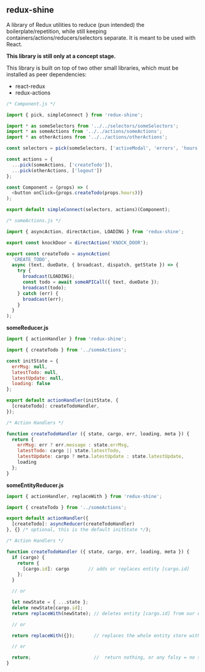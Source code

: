 ## redux-shine

A library of Redux utilities to reduce (pun intended) the boilerplate/repetition, while still keeping containers/actions/reducers/selectors separate. It is meant to be used with React.

**This library is still only at a concept stage.**

This library is built on top of two other small libraries, which must be installed as peer dependencies:

- react-redux
- redux-actions


```js
/* Component.js */

import { pick, simpleConnect } from 'redux-shine';

import * as someSelectors from '../../selectors/someSelectors';
import * as someActions from '../../actions/someActions';
import * as otherActions from '../../actions/otherActions';

const selectors = pick(someSelectors, ['activeModal', 'errors', 'hours', 'progress']);

const actions = {
  ...pick(someActions, ['createTodo']),
  ...pick(otherActions, ['logout'])
};

const Component = (props) => (
  <button onClick={props.createTodo(props.hours))}
);

export default simpleConnect(selectors, actions)(Component);
```


```js
/* someActions.js */

import { asyncAction, directAction, LOADING } from 'redux-shine';

export const knockDoor = directAction('KNOCK_DOOR');

export const createTodo = asyncAction(
  'CREATE_TODO',
  async (text, dueDate, { broadcast, dispatch, getState }) => {
    try {
      broadcast(LOADING);
      const todo = await someAPICall({ text, dueDate });
      broadcast(todo);
    } catch (err) {
      broadcast(err);
    }
  }
);
```

**someReducer.js**
```js
import { actionHandler } from 'redux-shine';

import { createTodo } from '../someActions';

const initState = {
  errMsg: null,
  latestTodo: null,
  latestUpdate: null,
  loading: false
};

export default actionHandler(initState, {
  [createTodo]: createTodoHandler,
});

/* Action Handlers */

function createTodoHandler ({ state, cargo, err, loading, meta }) {
  return {
    errMsg: err ? err.message : state.errMsg,
    latestTodo: cargo || state.latestTodo,
    latestUpdate: cargo ? meta.latestUpdate : state.latestUpdate,
    loading
  };
}
```

**someEntityReducer.js**
```js
import { actionHandler, replaceWith } from 'redux-shine';

import { createTodo } from '../someActions';

export default actionHandler({
  [createTodo]: asyncReducer(createTodoHandler)
}, {} /* optional, this is the default initState */);

/* Action Handlers */

function createTodoHandler ({ state, cargo, err, loading, meta }) {
  if (cargo) {
    return {
      [cargo.id]: cargo       // adds or replaces entity [cargo.id]
    };
  }

  // or

  let newState = { ...state };
  delete newState[cargo.id];
  return replaceWith(newState); // deletes entity [cargo.id] from our entity store

  // or

  return replaceWith({});       // replaces the whole entity store with the provided argument

  // or

  return;                       //  return nothing, or any falsy = no state change
}
```
